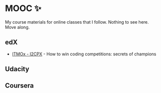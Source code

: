 # MOOC :sparkles:

My course materials for online classes that I follow. Nothing to see here. Move
along. 

## edX
* [ITMOx - I2CPX](https://courses.edx.org/courses/course-v1:ITMOx+I2CPx+1T2017/info) - How to win coding competitions: secrets of champions

## Udacity

## Coursera
